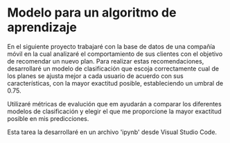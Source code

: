 # Modelo para un algoritmo de aprendizaje

En el siguiente proyecto trabajaré con la base de datos de una compañía móvil en la cual analizaré el comportamiento de sus clientes con el objetivo de recomendar un nuevo plan. Para realizar estas recomendaciones, desarrollaré un modelo de clasificación que escoja correctamente cual de los planes se ajusta mejor a cada usuario de acuerdo con sus características, con la mayor exactitud posible, estableciendo un umbral de 0.75.

Utilizaré métricas de evalución que em ayudarán a comparar los diferentes modelos de clasificación y elegir el que me proporcione la mayor exactitud posible en mis predicciones.

Esta tarea la desarrollaré en un archivo 'ipynb' desde Visual Studio Code.
